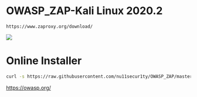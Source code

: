 # OWASP_ZAP-Kali Linux 2020.2
```
https://www.zaproxy.org/download/
```
![](https://github.com/nu11secur1ty/OWASP_ZAP/blob/master/wall/owasp_logo_milan.png)

# Online Installer
```bash
curl -s https://raw.githubusercontent.com/nu11secur1ty/OWASP_ZAP/master/zap.sh | bash
```
https://owasp.org/
